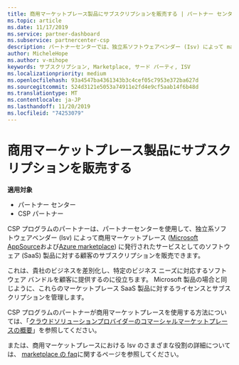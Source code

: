 ```yaml
---
title: 商用マーケットプレース製品にサブスクリプションを販売する | パートナー センター
ms.topic: article
ms.date: 11/17/2019
ms.service: partner-dashboard
ms.subservice: partnercenter-csp
description: パートナーセンターでは、独立系ソフトウェアベンダー (Isv) によって marketplace に発行された SaaS 製品に顧客のサブスクリプションを販売する方法について説明します。
author: MicheleHope
ms.author: v-mihope
keywords: サブスクリプション, Marketplace, サード パーティ, ISV
ms.localizationpriority: medium
ms.openlocfilehash: 93a4547ba4361343b3c4cef05c7953e372ba627d
ms.sourcegitcommit: 524d3121e5053a74911e2fd4e9cf5aab14f6b48d
ms.translationtype: MT
ms.contentlocale: ja-JP
ms.lasthandoff: 11/20/2019
ms.locfileid: "74253079"
---
```

# <a name="sell-subscriptions-to-commercial-marketplace-products"></a>商用マーケットプレース製品にサブスクリプションを販売する

**適用対象**

- パートナー センター
- CSP パートナー

CSP プログラムのパートナーは、パートナーセンターを使用して、独立系ソフトウェアベンダー (Isv) によって商用マーケットプレース ([Microsoft AppSource](https://appsource.microsoft.com/)および[Azure marketplace](https://azuremarketplace.microsoft.com/)) に発行されたサービスとしてのソフトウェア (SaaS) 製品に対する顧客のサブスクリプションを販売できます。 

これは、貴社のビジネスを差別化し、特定のビジネス ニーズに対応するソフトウェア バンドルを顧客に提供するのに役立ちます。 Microsoft 製品の場合と同じように、これらのマーケットプレース SaaS 製品に対するライセンスとサブスクリプションを管理します。

CSP プログラムのパートナーが商用マーケットプレースを使用する方法については、「[クラウドソリューションプロバイダーのコマーシャルマーケットプレースの概要](csp-commercial-marketplace-overview.md)」を参照してください。

または、商用マーケットプレースにおける Isv のさまざまな役割の詳細については、 [marketplace の faq](https://docs.microsoft.com/azure/marketplace/marketplace-faq-publisher-guide)に関するページを参照してください。
